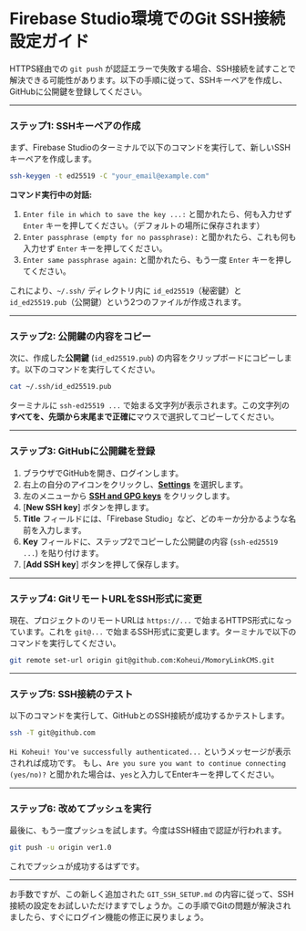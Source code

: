 # Firebase Studio環境でのGit SSH接続設定ガイド

HTTPS経由での `git push` が認証エラーで失敗する場合、SSH接続を試すことで解決できる可能性があります。以下の手順に従って、SSHキーペアを作成し、GitHubに公開鍵を登録してください。

---

### ステップ1: SSHキーペアの作成

まず、Firebase Studioのターミナルで以下のコマンドを実行して、新しいSSHキーペアを作成します。

```bash
ssh-keygen -t ed25519 -C "your_email@example.com"
```

**コマンド実行中の対話:**
1.  `Enter file in which to save the key ...:` と聞かれたら、何も入力せず `Enter` キーを押してください。（デフォルトの場所に保存されます）
2.  `Enter passphrase (empty for no passphrase):` と聞かれたら、これも何も入力せず `Enter` キーを押してください。
3.  `Enter same passphrase again:` と聞かれたら、もう一度 `Enter` キーを押してください。

これにより、`~/.ssh/` ディレクトリ内に `id_ed25519`（秘密鍵）と `id_ed25519.pub`（公開鍵）という2つのファイルが作成されます。

---

### ステップ2: 公開鍵の内容をコピー

次に、作成した**公開鍵** (`id_ed25519.pub`) の内容をクリップボードにコピーします。以下のコマンドを実行してください。

```bash
cat ~/.ssh/id_ed25519.pub
```

ターミナルに `ssh-ed25519 ...` で始まる文字列が表示されます。この文字列の**すべてを、先頭から末尾まで正確に**マウスで選択してコピーしてください。

---

### ステップ3: GitHubに公開鍵を登録

1.  ブラウザでGitHubを開き、ログインします。
2.  右上の自分のアイコンをクリックし、[**Settings**](https://github.com/settings/keys) を選択します。
3.  左のメニューから [**SSH and GPG keys**](https://github.com/settings/keys) をクリックします。
4.  [**New SSH key**] ボタンを押します。
5.  **Title** フィールドには、「Firebase Studio」など、どのキーか分かるような名前を入力します。
6.  **Key** フィールドに、ステップ2でコピーした公開鍵の内容 (`ssh-ed25519 ...`) を貼り付けます。
7.  [**Add SSH key**] ボタンを押して保存します。

---

### ステップ4: GitリモートURLをSSH形式に変更

現在、プロジェクトのリモートURLは `https://...` で始まるHTTPS形式になっています。これを `git@...` で始まるSSH形式に変更します。ターミナルで以下のコマンドを実行してください。

```bash
git remote set-url origin git@github.com:Koheui/MomoryLinkCMS.git
```

---

### ステップ5: SSH接続のテスト

以下のコマンドを実行して、GitHubとのSSH接続が成功するかテストします。

```bash
ssh -T git@github.com
```

`Hi Koheui! You've successfully authenticated...` というメッセージが表示されれば成功です。
もし、`Are you sure you want to continue connecting (yes/no)?` と聞かれた場合は、`yes`と入力してEnterキーを押してください。

---

### ステップ6: 改めてプッシュを実行

最後に、もう一度プッシュを試します。今度はSSH経由で認証が行われます。

```bash
git push -u origin ver1.0
```

これでプッシュが成功するはずです。

---

お手数ですが、この新しく追加された `GIT_SSH_SETUP.md` の内容に従って、SSH接続の設定をお試しいただけますでしょうか。この手順でGitの問題が解決されましたら、すぐにログイン機能の修正に戻りましょう。